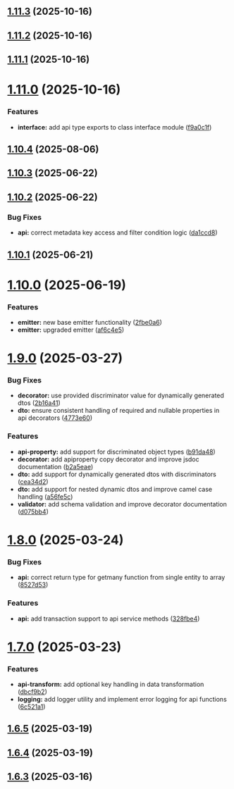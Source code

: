 ## [1.11.3](https://github.com/ElsiKora/NestJS-Crud-Automator/compare/v1.11.2...v1.11.3) (2025-10-16)

## [1.11.2](https://github.com/ElsiKora/NestJS-Crud-Automator/compare/v1.11.1...v1.11.2) (2025-10-16)

## [1.11.1](https://github.com/ElsiKora/NestJS-Crud-Automator/compare/v1.11.0...v1.11.1) (2025-10-16)

# [1.11.0](https://github.com/ElsiKora/NestJS-Crud-Automator/compare/v1.10.4...v1.11.0) (2025-10-16)


### Features

* **interface:** add api type exports to class interface module ([f9a0c1f](https://github.com/ElsiKora/NestJS-Crud-Automator/commit/f9a0c1f71cf97ab4cace2237a28c200fc37b8ba8))

## [1.10.4](https://github.com/ElsiKora/NestJS-Crud-Automator/compare/v1.10.3...v1.10.4) (2025-08-06)

## [1.10.3](https://github.com/ElsiKora/NestJS-Crud-Automator/compare/v1.10.2...v1.10.3) (2025-06-22)

## [1.10.2](https://github.com/ElsiKora/NestJS-Crud-Automator/compare/v1.10.1...v1.10.2) (2025-06-22)


### Bug Fixes

* **api:** correct metadata key access and filter condition logic ([da1ccd8](https://github.com/ElsiKora/NestJS-Crud-Automator/commit/da1ccd8d8126ee66fe9f129ac07233ad097da26f))

## [1.10.1](https://github.com/ElsiKora/NestJS-Crud-Automator/compare/v1.10.0...v1.10.1) (2025-06-21)

# [1.10.0](https://github.com/ElsiKora/NestJS-Crud-Automator/compare/v1.9.0...v1.10.0) (2025-06-19)


### Features

* **emitter:** new base emitter functionality ([2fbe0a6](https://github.com/ElsiKora/NestJS-Crud-Automator/commit/2fbe0a6955a44312baf0318a60470943f261765b))
* **emitter:** upgraded emitter ([af6c4e5](https://github.com/ElsiKora/NestJS-Crud-Automator/commit/af6c4e5b6e9140b845247027c6c5b698c308c11d))

# [1.9.0](https://github.com/ElsiKora/NestJS-Crud-Automator/compare/v1.8.0...v1.9.0) (2025-03-27)

### Bug Fixes

- **decorator:** use provided discriminator value for dynamically generated dtos ([2b16a41](https://github.com/ElsiKora/NestJS-Crud-Automator/commit/2b16a412f19637602a0ca33004cf86c45f88495d))
- **dto:** ensure consistent handling of required and nullable properties in api decorators ([4773e60](https://github.com/ElsiKora/NestJS-Crud-Automator/commit/4773e6013dd77ff0604ac109f125f04a8c48c0c9))

### Features

- **api-property:** add support for discriminated object types ([b91da48](https://github.com/ElsiKora/NestJS-Crud-Automator/commit/b91da48f49596bd3916bd9dc67bc6e5be8635a57))
- **decorator:** add apiproperty copy decorator and improve jsdoc documentation ([b2a5eae](https://github.com/ElsiKora/NestJS-Crud-Automator/commit/b2a5eae6b9159d37c5e3370bf0d789cb8cebb0a1))
- **dto:** add support for dynamically generated dtos with discriminators ([cea34d2](https://github.com/ElsiKora/NestJS-Crud-Automator/commit/cea34d2c8888205038147ade80e638d0f8a43407))
- **dto:** add support for nested dynamic dtos and improve camel case handling ([a56fe5c](https://github.com/ElsiKora/NestJS-Crud-Automator/commit/a56fe5c1db0985f38b6075a5b4fc4ac3597db8b3))
- **validator:** add schema validation and improve decorator documentation ([d075bb4](https://github.com/ElsiKora/NestJS-Crud-Automator/commit/d075bb411bff418b01defdc6021e71fa3239d031))

# [1.8.0](https://github.com/ElsiKora/NestJS-Crud-Automator/compare/v1.7.0...v1.8.0) (2025-03-24)

### Bug Fixes

- **api:** correct return type for getmany function from single entity to array ([8527d53](https://github.com/ElsiKora/NestJS-Crud-Automator/commit/8527d530e24ce5485b98e17fc7a1b374079713a5))

### Features

- **api:** add transaction support to api service methods ([328fbe4](https://github.com/ElsiKora/NestJS-Crud-Automator/commit/328fbe49be0fb38399a0ddc11ba3550c70ffc985))

# [1.7.0](https://github.com/ElsiKora/NestJS-Crud-Automator/compare/v1.6.5...v1.7.0) (2025-03-23)

### Features

- **api-transform:** add optional key handling in data transformation ([dbcf9b2](https://github.com/ElsiKora/NestJS-Crud-Automator/commit/dbcf9b2934bf85a77a5519d738d467a133f9bac6))
- **logging:** add logger utility and implement error logging for api functions ([6c521a1](https://github.com/ElsiKora/NestJS-Crud-Automator/commit/6c521a12dfdf956dc84870f769feed665cfd3b51))

## [1.6.5](https://github.com/ElsiKora/NestJS-Crud-Automator/compare/v1.6.4...v1.6.5) (2025-03-19)

## [1.6.4](https://github.com/ElsiKora/NestJS-Crud-Automator/compare/v1.6.3...v1.6.4) (2025-03-19)

## [1.6.3](https://github.com/ElsiKora/NestJS-Crud-Automator/compare/v1.6.2...v1.6.3) (2025-03-16)
